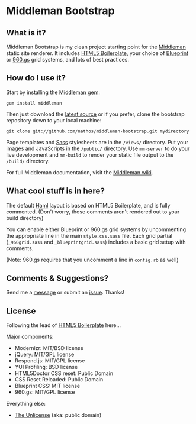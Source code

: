 # Middleman Bootstrap


## What is it?

Middleman Bootstrap is my clean project starting point for the [Middleman](http://middlemanapp.com/) static site renderer. It includes [HTML5 Boilerplate](http://html5boilerplate.com/), your choice of [Blueprint](http://www.blueprintcss.org/tests/parts/grid.html) or [960.gs](http://960.gs/) grid systems, and lots of best practices.


## How do I use it?

Start by installing the [Middleman gem](http://rubygems.org/gems/middleman):

```
gem install middleman
```

Then just download the [latest source](https://github.com/nathos/middleman-bootstrap/archives/master) or if you prefer, clone the bootstrap repository down to your local machine:

```
git clone git://github.com/nathos/middleman-bootstrap.git mydirectory
```

Page templates and [Sass](http://sass-lang.com/) stylesheets are in the ```/views/``` directory. Put your images and JavaScripts in the ```/public/``` directory. Use ```mm-server``` to do your live development and ```mm-build``` to render your static file output to the ```/build/``` directory. 

For full Middleman documentation, visit the [Middleman wiki](https://github.com/tdreyno/middleman/wiki).


## What cool stuff is in here?

The default [Haml](http://haml-lang.com/) layout is based on HTML5 Boilerplate, and is fully commented. (Don't worry, those comments aren't rendered out to your build directory)

You can enable either Blueprint or 960.gs grid systems by uncommenting the appropriate line in the main ```style.css.sass``` file. Each grid partial (```_960grid.sass``` and ```_blueprintgrid.sass```) includes a basic grid setup with comments.

(Note: 960.gs requires that you uncomment a line in  ```config.rb``` as well)


## Comments & Suggestions?

Send me a [message](https://github.com/nathos) or submit an [issue](https://github.com/nathos/middleman-bootstrap/issues). Thanks!


## License

Following the lead of [HTML5 Boilerplate](https://github.com/paulirish/html5-boilerplate) here...

Major components:

* Modernizr: MIT/BSD license
* jQuery: MIT/GPL license
* Respond.js: MIT/GPL license
* YUI Profiling: BSD license
* HTML5Doctor CSS reset: Public Domain
* CSS Reset Reloaded: Public Domain
* Blueprint CSS: MIT license
* 960.gs: MIT/GPL license

Everything else:

* [The Unlicense](http://unlicense.org/) (aka: public domain)